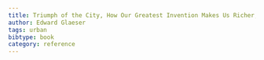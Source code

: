```yaml
---
title: Triumph of the City, How Our Greatest Invention Makes Us Richer, Smarter, Greener, Healthier, and Happier
author: Edward Glaeser
tags: urban
bibtype: book
category: reference
---
```


